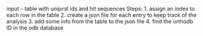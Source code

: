 
input - table with uniprot ids and hit sequences
Steps:
    1. assign an index to each row in the table
    2. create a json file for each entry to keep track of the analysis
    3. add some info from the table to the json file
    4. find the orthodb ID in the odb database